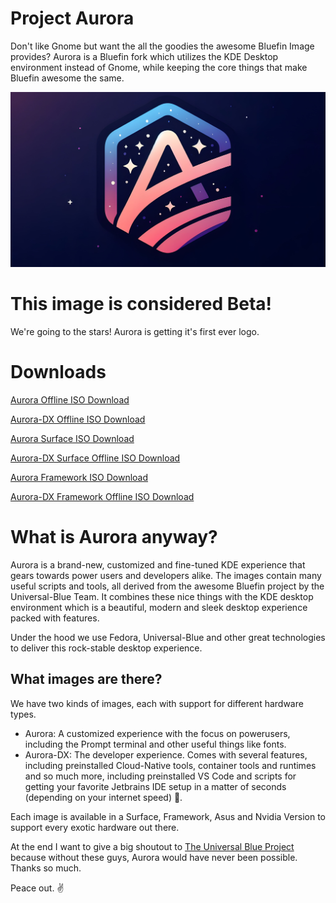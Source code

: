 # Project Aurora
Don't like Gnome but want the all the goodies the awesome Bluefin Image provides? Aurora is a Bluefin fork which utilizes the KDE Desktop environment instead of Gnome, while keeping the core things that make Bluefin awesome the same. 

![This is the Aurora Banner.](./banner.jpg)

# **This image is considered Beta!** 

We're going to the stars! Aurora is getting it's first ever logo.

# Downloads

[Aurora Offline ISO Download](https://aurora-dl.niklas.tech/aurora-latest.iso)

[Aurora-DX Offline ISO Download](https://aurora-dl.niklas.tech/aurora-dx-latest.iso)

[Aurora Surface ISO Download](https://aurora-dl.niklas.tech/aurora-surface-latest.iso)

[Aurora-DX Surface Offline ISO Download](https://aurora-dl.niklas.tech/aurora-dx-surface-latest.iso)

[Aurora Framework ISO Download](https://aurora-dl.niklas.tech/aurora-framework-latest.iso)

[Aurora-DX Framework Offline ISO Download](https://aurora-dl.niklas.tech/aurora-dx-framework-latest.iso)

# What is Aurora anyway?
Aurora is a brand-new, customized and fine-tuned KDE experience that gears towards power users and developers alike. The images contain many useful scripts and tools, all derived from the awesome Bluefin project by the Universal-Blue Team. It combines these nice things with the KDE desktop environment which is a beautiful, modern and sleek desktop experience packed with features. 

Under the hood we use Fedora, Universal-Blue and other great technologies to deliver this rock-stable desktop experience. 

## What images are there? 
We have two kinds of images, each with support for different hardware types. 

- Aurora: A customized experience with the focus on powerusers, including the Prompt terminal and other useful things like fonts. 
- Aurora-DX: The developer experience. Comes with several features, including preinstalled Cloud-Native tools, container tools and runtimes and so much more, including preinstalled VS Code and scripts for getting your favorite Jetbrains IDE setup in a matter of seconds (depending on your internet speed) 🫡.

Each image is available in a Surface, Framework, Asus and Nvidia Version to support every exotic hardware out there. 

At the end I want to give a big shoutout to [The Universal Blue Project](https://github.com/ublue-os) because without these guys, Aurora would have never been possible. Thanks so much. 

Peace out. ✌️
